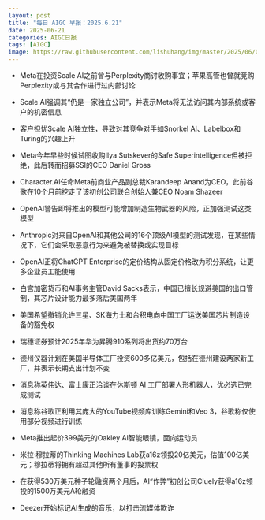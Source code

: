 ```yaml
---
layout: post
title: "每日 AIGC 早报：2025.6.21"
date: 2025-06-21
categories: AIGC日报
tags: [AIGC]
image: https://raw.githubusercontent.com/lishuhang/img/master/2025/06/0621-d.jpg
---
```


- Meta在投资Scale AI之前曾与Perplexity商讨收购事宜；苹果高管也曾就竞购Perplexity或与其合作进行过内部讨论

- Scale AI强调其“仍是一家独立公司”，并表示Meta将无法访问其内部系统或客户的机密信息

- 客户担忧Scale AI独立性，导致对其竞争对手如Snorkel AI、Labelbox和Turing的兴趣上升

- Meta今年早些时候试图收购Ilya Sutskever的Safe Superintelligence但被拒绝，此后转而招募SSI的CEO Daniel Gross

- Character.AI任命Meta前商业产品副总裁Karandeep Anand为CEO，此前谷歌在10个月前挖走了该初创公司联合创始人兼CEO Noam Shazeer

- OpenAI警告即将推出的模型可能增加制造生物武器的风险，正加强测试这类模型

- Anthropic对来自OpenAI和其他公司的16个顶级AI模型的测试发现，在某些情况下，它们会采取恶意行为来避免被替换或实现目标

- OpenAI正将ChatGPT Enterprise的定价结构从固定价格改为积分系统，让更多企业员工能使用

- 白宫加密货币和AI事务主管David Sacks表示，中国已擅长规避美国的出口管制，其芯片设计能力最多落后美国两年

- 美国希望撤销允许三星、SK海力士和台积电向中国工厂运送美国芯片制造设备的豁免权

- 瑞穗证券预计2025年华为昇腾910系列将出货约70万台

- 德州仪器计划在美国半导体工厂投资600多亿美元，包括在德州建设两家新工厂，并表示长期支出计划不变

- 消息称英伟达、富士康正洽谈在休斯顿 AI 工厂部署人形机器人，优必选已完成测试

- 消息称谷歌正利用其庞大的YouTube视频库训练Gemini和Veo 3，谷歌称仅使用部分视频进行训练

- Meta推出起价399美元的Oakley AI智能眼镜，面向运动员

- 米拉·穆拉蒂的Thinking Machines Lab获a16z领投20亿美元，估值100亿美元；穆拉蒂将拥有超过其他所有董事的投票权

- 在获得530万美元种子轮融资两个月后，AI“作弊”初创公司Cluely获得a16z领投的1500万美元A轮融资

- Deezer开始标记AI生成的音乐，以打击流媒体欺诈